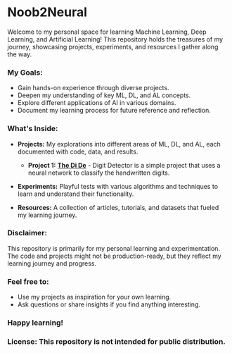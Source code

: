 # Noob2Neural
Welcome to my personal space for learning Machine Learning, Deep Learning, and Artificial Learning! This repository holds the treasures of my journey, showcasing projects, experiments, and resources I gather along the way.

### **My Goals:**

* Gain hands-on experience through diverse projects.
* Deepen my understanding of key ML, DL, and AL concepts.
* Explore different applications of AI in various domains.
* Document my learning process for future reference and reflection.

### **What's Inside:**

* **Projects:** My explorations into different areas of ML, DL, and AL, each documented with code, data, and results.
  
  * **Project 1:** [**The Di De**](https://github.com/mdazlaanzubair/Noob2Neural/blob/main/The_DI_DE.ipynb) - Digit Detector is a simple project that uses a neural network to classify the handwritten digits.
    
* **Experiments:** Playful tests with various algorithms and techniques to learn and understand their functionality.
  
* **Resources:** A collection of articles, tutorials, and datasets that fueled my learning journey.

### **Disclaimer:** 
This repository is primarily for my personal learning and experimentation. The code and projects might not be production-ready, but they reflect my learning journey and progress.

### **Feel free to:**

* Use my projects as inspiration for your own learning.
* Ask questions or share insights if you find anything interesting.

### **Happy learning!**

### **License:** This repository is not intended for public distribution.
